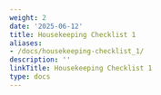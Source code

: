```yaml
---
weight: 2
date: '2025-06-12'
title: Housekeeping Checklist 1
aliases:
- /docs/housekeeping-checklist_1/
description: ''
linkTitle: Housekeeping Checklist 1
type: docs
---
```


